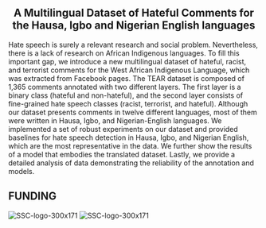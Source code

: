 <h2 align="center"> A Multilingual Dataset of Hateful Comments for the Hausa, Igbo and Nigerian English languages</h2>  

Hate speech is surely a relevant research and social problem. Nevertheless, there is a lack of research on African Indigenous languages. To fill this important gap, we introduce a new multilingual dataset of hateful, racist, and terrorist comments for the West African Indigenous Language, which was extracted from Facebook pages. The TEAR dataset is composed of 1,365 comments annotated with two different layers. The first layer is a binary class (hateful and non-hateful), and the second layer consists of fine-grained hate speech classes (racist, terrorist, and hateful). Although our dataset presents comments in twelve different languages, most of them were written in Hausa, Igbo, and Nigerian-English languages. We implemented a set of robust experiments on our dataset and provided baselines for hate speech detection in Hausa, Igbo, and Nigerian English, which are the most representative in the data. We further show the results of a model that embodies the translated dataset. Lastly, we provide a detailed analysis of data demonstrating the reliability of the annotation and models.




<h2 align="left"> FUNDING </h2>

![SSC-logo-300x171](https://github.com/franciellevargas/HateBR/blob/main/.github/sinch.png?raw=true)
![SSC-logo-300x171](https://github.com/franciellevargas/HateBR/blob/e5ccb9cd6b43c26edacb2c4abd32fd75f8a574a2/.github/logo_novo_english.gif)

